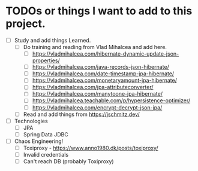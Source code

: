 # TODOs or things I want to add to this project.

- [ ] Study and add things Learned.
  - [ ] Do training and reading from Vlad Mihalcea and add here.
    - [ ] <https://vladmihalcea.com/hibernate-dynamic-update-json-properties/>
    - [ ] <https://vladmihalcea.com/java-records-json-hibernate/>
    - [ ] <https://vladmihalcea.com/date-timestamp-jpa-hibernate/>
    - [ ] <https://vladmihalcea.com/monetaryamount-jpa-hibernate/>
    - [ ] <https://vladmihalcea.com/jpa-attributeconverter/>
    - [ ] <https://vladmihalcea.com/manytoone-jpa-hibernate/>
    - [ ] <https://vladmihalcea.teachable.com/p/hypersistence-optimizer/>
    - [ ] <https://vladmihalcea.com/encrypt-decrypt-json-jpa/>
  - [ ] Read and add things from https://jschmitz.dev/
- [ ] Technologies
  - [ ] JPA
  - [ ] Spring Data JDBC
- [ ] Chaos Engineering!
  - [ ] Toxiproxy - <https://www.anno1980.dk/posts/toxiproxy/>
  - [ ] Invalid credentials
  - [ ] Can't reach DB (probably Toxiproxy)